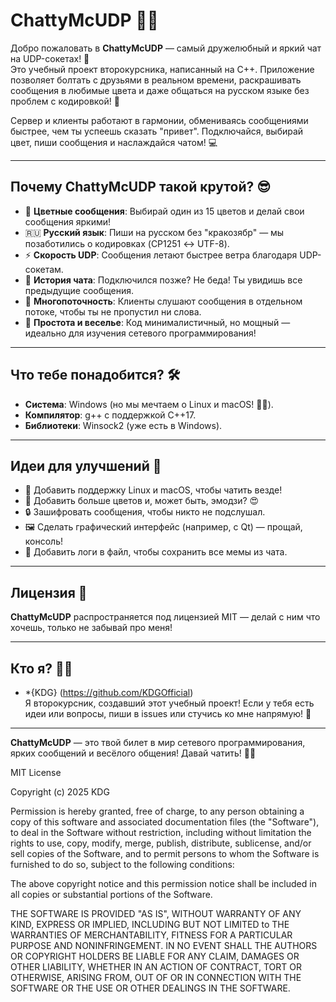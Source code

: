 # ChattyMcUDP 🎉💬

Добро пожаловать в **ChattyMcUDP** — самый дружелюбный и яркий чат на UDP-сокетах! 🚀  
Это учебный проект второкурсника, написанный на C++. Приложение позволяет болтать с друзьями в реальном времени, раскрашивать сообщения в любимые цвета и даже общаться на русском языке без проблем с кодировкой! 🌟

Сервер и клиенты работают в гармонии, обмениваясь сообщениями быстрее, чем ты успеешь сказать "привет". Подключайся, выбирай цвет, пиши сообщения и наслаждайся чатом! 💻

---

## Почему ChattyMcUDP такой крутой? 😎

- 🌈 **Цветные сообщения**: Выбирай один из 15 цветов и делай свои сообщения яркими!
- 🇷🇺 **Русский язык**: Пиши на русском без "кракозябр" — мы позаботились о кодировках (CP1251 ↔ UTF-8).
- ⚡ **Скорость UDP**: Сообщения летают быстрее ветра благодаря UDP-сокетам.
- 📜 **История чата**: Подключился позже? Не беда! Ты увидишь все предыдущие сообщения.
- 🧵 **Многопоточность**: Клиенты слушают сообщения в отдельном потоке, чтобы ты не пропустил ни слова.
- 🎈 **Простота и веселье**: Код минималистичный, но мощный — идеально для изучения сетевого программирования!

---

## Что тебе понадобится? 🛠️

- **Система**: Windows (но мы мечтаем о Linux и macOS! 🐧🍎).
- **Компилятор**: g++ с поддержкой C++17.
- **Библиотеки**: Winsock2 (уже есть в Windows).

---

## Идеи для улучшений 🚀

- 🐧 Добавить поддержку Linux и macOS, чтобы чатить везде!
- 🎨 Добавить больше цветов и, может быть, эмодзи? 😍
- 🔒 Зашифровать сообщения, чтобы никто не подслушал.
- 🖼️ Сделать графический интерфейс (например, с Qt) — прощай, консоль!
- 📝 Добавить логи в файл, чтобы сохранить все мемы из чата.

---

## Лицензия 📜

**ChattyMcUDP** распространяется под лицензией MIT — делай с ним что хочешь, только не забывай про меня! 

---

## Кто я? 👨‍💻

- *{KDG} (<https://github.com/KDGOfficial>)  
  Я второкурсник, создавший этот учебный проект! Если у тебя есть идеи или вопросы, пиши в issues или стучись ко мне напрямую! 💌

---

**ChattyMcUDP** — это твой билет в мир сетевого программирования, ярких сообщений и весёлого общения! Давай чатить! 💬✨


MIT License

Copyright (c) 2025 KDG

Permission is hereby granted, free of charge, to any person obtaining a copy
of this software and associated documentation files (the "Software"), to deal
in the Software without restriction, including without limitation the rights
to use, copy, modify, merge, publish, distribute, sublicense, and/or sell
copies of the Software, and to permit persons to whom the Software is
furnished to do so, subject to the following conditions:

The above copyright notice and this permission notice shall be included in all
copies or substantial portions of the Software.

THE SOFTWARE IS PROVIDED "AS IS", WITHOUT WARRANTY OF ANY KIND, EXPRESS OR
IMPLIED, INCLUDING BUT NOT LIMITED to THE WARRANTIES OF MERCHANTABILITY,
FITNESS FOR A PARTICULAR PURPOSE AND NONINFRINGEMENT. IN NO EVENT SHALL THE
AUTHORS OR COPYRIGHT HOLDERS BE LIABLE FOR ANY CLAIM, DAMAGES OR OTHER
LIABILITY, WHETHER IN AN ACTION OF CONTRACT, TORT OR OTHERWISE, ARISING FROM,
OUT OF OR IN CONNECTION WITH THE SOFTWARE OR THE USE OR OTHER DEALINGS IN THE
SOFTWARE.
